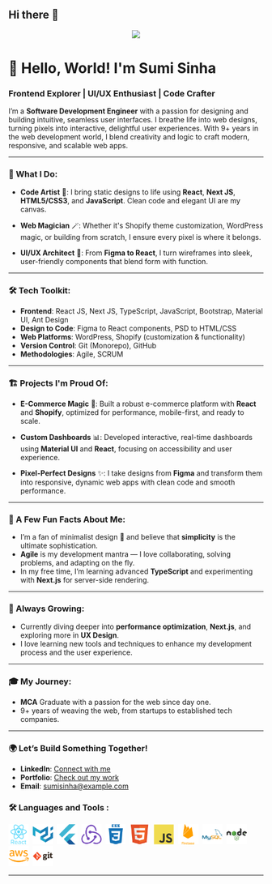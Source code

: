 
## Hi there 👋

<div id="header" align="center">
  <img src="https://media.giphy.com/media/M9gbBd9nbDrOTu1Mqx/giphy.gif" width="100"/>
</div>

# 👋 Hello, World! I'm **Sumi Sinha**

### Frontend Explorer | UI/UX Enthusiast | Code Crafter

I’m a **Software Development Engineer** with a passion for designing and building intuitive, seamless user interfaces. I breathe life into web designs, turning pixels into interactive, delightful user experiences. With 9+ years in the web development world, I blend creativity and logic to craft modern, responsive, and scalable web apps.

---

### 🚀 What I Do:

- **Code Artist** 🎨: I bring static designs to life using **React**, **Next JS**, **HTML5/CSS3**, and **JavaScript**. Clean code and elegant UI are my canvas.
  
- **Web Magician** 🪄: Whether it's Shopify theme customization, WordPress magic, or building from scratch, I ensure every pixel is where it belongs.  

- **UI/UX Architect** 🧩: From **Figma to React**, I turn wireframes into sleek, user-friendly components that blend form with function.

---

### 🛠 Tech Toolkit:

- **Frontend**: React JS, Next JS, TypeScript, JavaScript, Bootstrap, Material UI, Ant Design
- **Design to Code**: Figma to React components, PSD to HTML/CSS
- **Web Platforms**: WordPress, Shopify (customization & functionality)
- **Version Control**: Git (Monorepo), GitHub
- **Methodologies**: Agile, SCRUM

---

### 🏗️ Projects I'm Proud Of:

- **E-Commerce Magic** 🛒: Built a robust e-commerce platform with **React** and **Shopify**, optimized for performance, mobile-first, and ready to scale.
  
- **Custom Dashboards** 📊: Developed interactive, real-time dashboards using **Material UI** and **React**, focusing on accessibility and user experience.

- **Pixel-Perfect Designs** ✨: I take designs from **Figma** and transform them into responsive, dynamic web apps with clean code and smooth performance.

---

### 🌟 A Few Fun Facts About Me:

- I’m a fan of minimalist design 🎨 and believe that **simplicity** is the ultimate sophistication.
- **Agile** is my development mantra — I love collaborating, solving problems, and adapting on the fly.
- In my free time, I’m learning advanced **TypeScript** and experimenting with **Next.js** for server-side rendering.

---

### 🌱 Always Growing:

- Currently diving deeper into **performance optimization**, **Next.js**, and exploring more in **UX Design**.
- I love learning new tools and techniques to enhance my development process and the user experience.

---

### 🎓 My Journey:

- **MCA** Graduate with a passion for the web since day one.
- 9+ years of weaving the web, from startups to established tech companies.

---

### 🌍 Let’s Build Something Together!

- **LinkedIn**: [Connect with me](https://www.linkedin.com/in/sumi-sinha-33270473/)
- **Portfolio**: [Check out my work](https://sumisinha.github.io/resume/)
- **Email**: [sumisinha@example.com](mailto:sumisinha2008@gmail.com)


### :hammer_and_wrench: Languages and Tools :
<div>
  <img src="https://github.com/devicons/devicon/blob/master/icons/react/react-original-wordmark.svg" title="React" alt="React" width="40" height="40"/>&nbsp;
  <img src="https://github.com/devicons/devicon/blob/master/icons/materialui/materialui-original.svg" title="Material UI" alt="Material UI" width="40" height="40"/>&nbsp;
  <img src="https://github.com/devicons/devicon/blob/master/icons/flutter/flutter-original.svg" title="Flutter" alt="Flutter" width="40" height="40"/>&nbsp;
  <img src="https://github.com/devicons/devicon/blob/master/icons/redux/redux-original.svg" title="Redux" alt="Redux " width="40" height="40"/>&nbsp;
  <img src="https://github.com/devicons/devicon/blob/master/icons/css3/css3-plain-wordmark.svg"  title="CSS3" alt="CSS" width="40" height="40"/>&nbsp;
  <img src="https://github.com/devicons/devicon/blob/master/icons/html5/html5-original.svg" title="HTML5" alt="HTML" width="40" height="40"/>&nbsp;
  <img src="https://github.com/devicons/devicon/blob/master/icons/javascript/javascript-original.svg" title="JavaScript" alt="JavaScript" width="40" height="40"/>&nbsp;
  <img src="https://github.com/devicons/devicon/blob/master/icons/firebase/firebase-plain-wordmark.svg" title="Firebase" alt="Firebase" width="40" height="40"/>&nbsp;
  <img src="https://github.com/devicons/devicon/blob/master/icons/mysql/mysql-original-wordmark.svg" title="MySQL"  alt="MySQL" width="40" height="40"/>&nbsp;
  <img src="https://github.com/devicons/devicon/blob/master/icons/nodejs/nodejs-original-wordmark.svg" title="NodeJS" alt="NodeJS" width="40" height="40"/>&nbsp;
  <img src="https://github.com/devicons/devicon/blob/master/icons/amazonwebservices/amazonwebservices-plain-wordmark.svg" title="AWS" alt="AWS" width="40" height="40"/>&nbsp;
  <img src="https://github.com/devicons/devicon/blob/master/icons/git/git-original-wordmark.svg" title="Git" **alt="Git" width="40" height="40"/>
</div>

<hr/>



<!--
**sumisinha/sumisinha** is a ✨ _special_ ✨ repository because its `README.md` (this file) appears on your GitHub profile.

Here are some ideas to get you started:

- 🔭 I’m currently working on ...
- 🌱 I’m currently learning ...
- 👯 I’m looking to collaborate on ...
- 🤔 I’m looking for help with ...
- 💬 Ask me about ...
- 📫 How to reach me: ...
- 😄 Pronouns: ...
- ⚡ Fun fact: ...
-->
